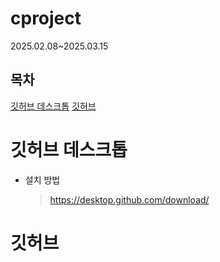 # cproject
 2025.02.08~2025.03.15

## 목차
[깃허브 데스크톱](#깃허브-데스크톱)
 [깃허브](#깃허브)


# 깃허브 데스크톱

+ 설치 방법
  >https://desktop.github.com/download/

# 깃허브
